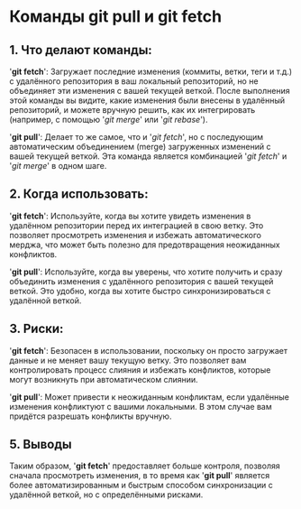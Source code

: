 # Команды git pull и git fetch
## 1. Что делают команды:

'**git fetch**': Загружает последние изменения (коммиты, ветки, теги и т.д.) с удалённого репозитория в ваш локальный репозиторий, но не объединяет эти изменения с вашей текущей веткой. После выполнения этой команды вы видите, какие изменения были внесены в удалённый репозиторий, и можете вручную решить, как их интегрировать (например, с помощью '*git merge*' или '*git rebase*').

'**git pull**': Делает то же самое, что и '*git fetch*', но с последующим автоматическим объединением (merge) загруженных изменений с вашей текущей веткой. Эта команда является комбинацией '*git fetch*' и '*git merge*' в одном шаге.

## 2. Когда использовать:

'**git fetch**': Используйте, когда вы хотите увидеть изменения в удалённом репозитории перед их интеграцией в свою ветку. Это позволяет просмотреть изменения и избежать автоматического мерджа, что может быть полезно для предотвращения неожиданных конфликтов.

'**git pull**': Используйте, когда вы уверены, что хотите получить и сразу объединить изменения с удалённого репозитория с вашей текущей веткой. Это удобно, когда вы хотите быстро синхронизироваться с удалённой веткой.

## 3. Риски:

'**git fetch**': Безопасен в использовании, поскольку он просто загружает данные и не меняет вашу текущую ветку. Это позволяет вам контролировать процесс слияния и избежать конфликтов, которые могут возникнуть при автоматическом слиянии.

'**git pull**': Может привести к неожиданным конфликтам, если удалённые изменения конфликтуют с вашими локальными. В этом случае вам придётся разрешать конфликты вручную.

## 5. Выводы

Таким образом, '**git fetch**' предоставляет больше контроля, позволяя сначала просмотреть изменения, в то время как '**git pull**' является более автоматизированным и быстрым способом синхронизации с удалённой веткой, но с определёнными рисками.


